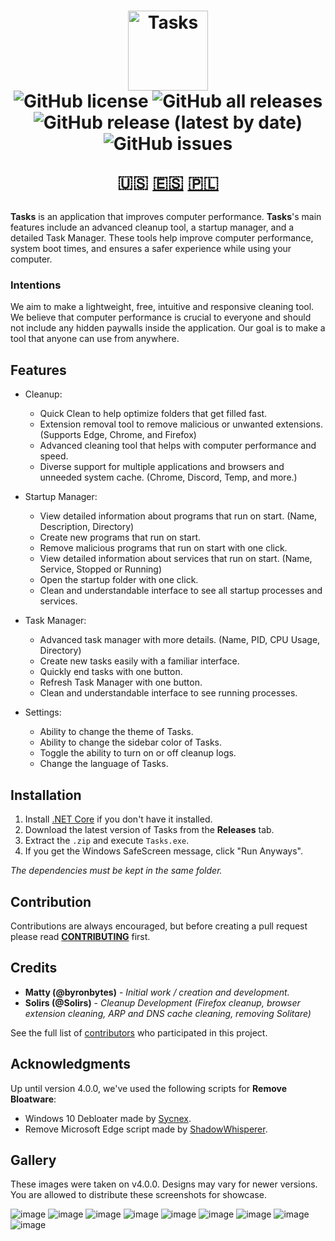 <h1 align="center">
  <img src="https://user-images.githubusercontent.com/53088136/136106972-30a9cca8-7a32-479a-9368-74ffe2d60a43.png" alt="Tasks" height="128" /><br>
  <img alt="GitHub license" src="https://img.shields.io/github/license/litetools/tasks?style=flat-square"> <img alt="GitHub all releases" src="https://img.shields.io/github/downloads/LiteTools/Tasks/total?style=flat-square"> <img alt="GitHub release (latest by date)" src="https://img.shields.io/github/v/release/LiteTools/Tasks?style=flat-square"> <img alt="GitHub issues" src="https://img.shields.io/github/issues/LiteTools/Tasks?style=flat-square">
  
  🇺🇸 [🇪🇸](https://github.com/LiteTools/Tasks/blob/master/docs/Translated%20READMEs/README-ES.MD) [🇵🇱](https://github.com/LiteTools/Tasks/blob/master/docs/Translated%20READMEs/README-PL.md)
</h1>

**Tasks** is an application that improves computer performance. **Tasks**'s main features include an advanced cleanup tool, a startup manager, and a detailed Task Manager. These tools help improve computer performance, system boot times, and ensures a safer experience while using your computer.

### Intentions
We aim to make a lightweight, free, intuitive and responsive cleaning tool. We believe that computer performance is crucial to everyone and should not include any hidden paywalls inside the application. Our goal is to make a tool that anyone can use from anywhere.

## Features

- Cleanup:
  - Quick Clean to help optimize folders that get filled fast.
  - Extension removal tool to remove malicious or unwanted extensions. (Supports Edge, Chrome, and Firefox)
  - Advanced cleaning tool that helps with computer performance and speed.
  - Diverse support for multiple applications and browsers and unneeded system cache. (Chrome, Discord, Temp, and more.)

- Startup Manager:
  - View detailed information about programs that run on start. (Name, Description, Directory)
  - Create new programs that run on start.
  - Remove malicious programs that run on start with one click.
  - View detailed information about services that run on start. (Name, Service, Stopped or Running)
  - Open the startup folder with one click.
  - Clean and understandable interface to see all startup processes and services.

- Task Manager:
  - Advanced task manager with more details. (Name, PID, CPU Usage, Directory)
  - Create new tasks easily with a familiar interface.
  - Quickly end tasks with one button.
  - Refresh Task Manager with one button.
  - Clean and understandable interface to see running processes.
  
- Settings:
  - Ability to change the theme of Tasks.
  - Ability to change the sidebar color of Tasks.
  - Toggle the ability to turn on or off cleanup logs.
  - Change the language of Tasks.
 

## Installation

1. Install [.NET Core](https://dotnet.microsoft.com/download) if you don't have it installed.
2. Download the latest version of Tasks from the **Releases** tab.
3. Extract the `.zip` and execute `Tasks.exe`.
4. If you get the Windows SafeScreen message, click "Run Anyways".

*The dependencies must be kept in the same folder.*

## Contribution
Contributions are always encouraged, but before creating a pull request please read [**CONTRIBUTING**](https://github.com/LiteTools/Tasks/blob/master/docs/CONTRIBUTING.md) first.

## Credits
* **Matty (@byronbytes)** - *Initial work / creation and development.*
* **Solirs (@Solirs)** - *Cleanup Development (Firefox cleanup, browser extension cleaning, ARP and DNS cache cleaning, removing Solitare)*

See the full list of [contributors](https://github.com/LiteTools/Tasks/contributors) who participated in this project.

## Acknowledgments
Up until version 4.0.0, we've used the following scripts for **Remove Bloatware**:
* Windows 10 Debloater made by [Sycnex](https://github.com/Sycnex/Windows10Debloater).
* Remove Microsoft Edge script made by [ShadowWhisperer](https://github.com/ShadowWhisperer/Remove-Edge-Chromium).


## Gallery
These images were taken on v4.0.0. Designs may vary for newer versions.
You are allowed to distribute these screenshots for showcase.

![image](https://user-images.githubusercontent.com/53088136/164793997-bf03d87e-a1dd-483d-a84d-6c3eb3823643.png)
![image](https://user-images.githubusercontent.com/53088136/164794022-384ca46b-ddb4-46dc-86af-841f7fb1dac4.png)
![image](https://user-images.githubusercontent.com/53088136/164794530-ebb74a9c-e01c-4c6c-a822-886d8823de12.png)
![image](https://user-images.githubusercontent.com/53088136/164794601-2ae76f08-42a5-42f9-aa3b-5082a2295625.png)
![image](https://user-images.githubusercontent.com/53088136/164794724-a79f1088-76d4-4af3-b557-08ffab8ffa8d.png)
![image](https://user-images.githubusercontent.com/53088136/164794777-520c5c47-2f12-458d-b655-4e39ee6d3f42.png)
![image](https://user-images.githubusercontent.com/53088136/164794903-d4cabe26-c532-452c-9ec1-e549177467de.png)
![image](https://user-images.githubusercontent.com/53088136/164794968-d98dcc99-95f6-443c-ae6e-f75955a3d90f.png)
![image](https://user-images.githubusercontent.com/53088136/164795048-03ae8698-1fdf-4875-bbfb-26122593ecd7.png)










